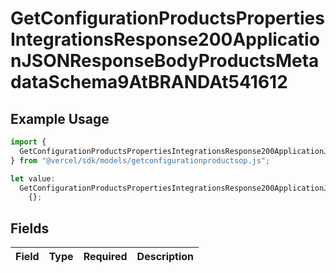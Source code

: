 # GetConfigurationProductsPropertiesIntegrationsResponse200ApplicationJSONResponseBodyProductsMetadataSchema9AtBRANDAt541612

## Example Usage

```typescript
import {
  GetConfigurationProductsPropertiesIntegrationsResponse200ApplicationJSONResponseBodyProductsMetadataSchema9AtBRANDAt541612,
} from "@vercel/sdk/models/getconfigurationproductsop.js";

let value:
  GetConfigurationProductsPropertiesIntegrationsResponse200ApplicationJSONResponseBodyProductsMetadataSchema9AtBRANDAt541612 =
    {};
```

## Fields

| Field       | Type        | Required    | Description |
| ----------- | ----------- | ----------- | ----------- |